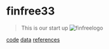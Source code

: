 # finfree33

>This is our start up
![finfreelogo](finfree33.jpeg)


[code](code)
[data](data)
[references](references)